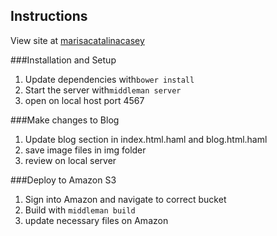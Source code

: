 ## Instructions

View site at [marisacatalinacasey](http://marisacatalinacasey.com)

###Installation and Setup

1. Update dependencies with`bower install`
2. Start the server with`middleman server`
3. open on local host port 4567

###Make changes to Blog
1. Update blog section in index.html.haml and blog.html.haml
2. save image files in img folder
3. review on local server

###Deploy to Amazon S3
1. Sign into Amazon and navigate to correct bucket
2. Build with `middleman build`
3. update necessary files on Amazon
